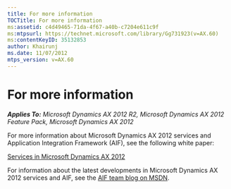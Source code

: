 ```yaml
---
title: For more information
TOCTitle: For more information
ms:assetid: c4d49465-71da-4f67-a40b-c7204e611c9f
ms:mtpsurl: https://technet.microsoft.com/library/Gg731923(v=AX.60)
ms:contentKeyID: 35132853
author: Khairunj
ms.date: 11/07/2012
mtps_version: v=AX.60
---
```


# For more information 


_**Applies To:** Microsoft Dynamics AX 2012 R2, Microsoft Dynamics AX 2012 Feature Pack, Microsoft Dynamics AX 2012_

For more information about Microsoft Dynamics AX 2012 services and Application Integration Framework (AIF), see the following white paper:

[Services in Microsoft Dynamics AX 2012](http://go.microsoft.com/fwlink/?linkid=213141%26clcid=0x409)

For information about the latest developments in Microsoft Dynamics AX 2012 services and AIF, see the [AIF team blog on MSDN](http://go.microsoft.com/fwlink/?linkid=228832).


